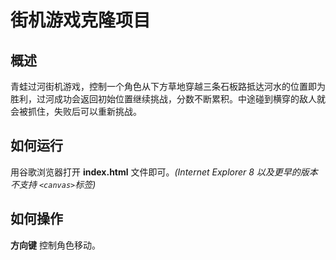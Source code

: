 
街机游戏克隆项目
===============================

## 概述
青蛙过河街机游戏，控制一个角色从下方草地穿越三条石板路抵达河水的位置即为胜利，过河成功会返回初始位置继续挑战，分数不断累积。中途碰到横穿的敌人就会被抓住，失败后可以重新挑战。
## 如何运行
用谷歌浏览器打开 **index.html** 文件即可。_(Internet Explorer 8 以及更早的版本不支持 `<canvas>`标签)_
## 如何操作
**方向键** 控制角色移动。
